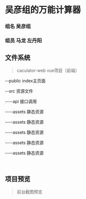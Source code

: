 # 吴彦组的万能计算器
### 组名 吴彦组
### 组员 马龙 左丹阳

## 文件系统

> caculator-web vue项目（前端）<br />
<p>--public index主页面</p>
<p>--src 资源文件</p>
<p>----api 接口调用</p>
<p>----assets 静态资源</p>
<p>----assets 静态资源</p>
<p>----assets 静态资源</p>
<p>----assets 静态资源</p>
<p>----assets 静态资源</p>

<br/>

## 项目预览

> 前台截图预览

<br/>
